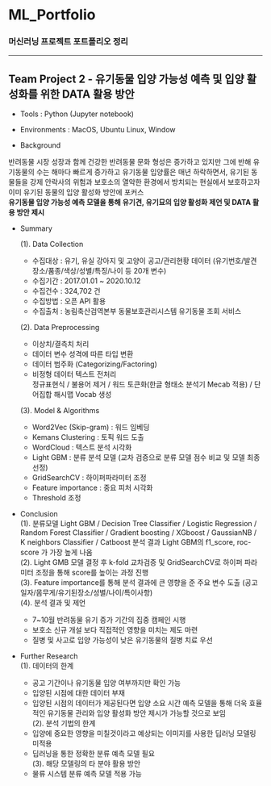 # ML_Portfolio
### 머신러닝 프로젝트 포트폴리오 정리
***
## Team Project 2 - 유기동물 입양 가능성 예측 및 입양 활성화를 위한 DATA 활용 방안

+ Tools : Python (Jupyter notebook)
 
+ Environments : MacOS, Ubuntu Linux, Window

+ Background

반려동물 시장 성장과 함께 건강한 반려동물 문화 형성은 증가하고 있지만 그에 반해 유기동물의 수는 해마다 빠르게 증가하고 유기동물 입양률은 매년 하락하면서, 유기된 동물들을 강제 안락사의 위험과 보호소의 열악한 환경에서 방치되는 현실에서 보호하고자 이미 유기된 동물의 입양 활성화 방안에 포커스<br>             **유기동물 입양 가능성 예측 모델을 통해 유기견, 유기묘의 입양 활성화 제언 및 DATA 활용 방안 제시**

+ Summary

  (1). Data Collection<br>
    - 수집대상 : 유기, 유실 강아지 및 고양이 공고/관리현황 데이터 (유기번호/발견장소/품종/색상/성별/특징/나이 등 20개 변수)<br>
    - 수집기간 : 2017.01.01 ~ 2020.10.12<br>
    - 수집건수 : 324,702 건<br>
    - 수집방법 : 오픈 API 활용<br>
    - 수집출처 : 농림축산검역본부 동물보호관리시스템 유기동물 조회 서비스<br>

  (2). Data Preprocessing<br>
    - 이상치/결측치 처리<br>
    - 데이터 변수 성격에 따른 타입 변환<br>
    - 데이터 범주화 (Categorizing/Factoring)<br>
    - 비정형 데이터 텍스트 전처리<br>
      정규표현식 / 불용어 제거 / 워드 토큰화(한글 형태소 분석기 Mecab 적용) / 단어집합 해시맵 Vocab 생성<br>

  (3). Model & Algorithms<br>
    - Word2Vec (Skip-gram) : 워드 임베딩<br>
    - Kemans Clustering : 토픽 워드 도출<br>
    - WordCloud : 텍스트 분석 시각화<br>
    - Light GBM : 분류 분석 모델 (교차 검증으로 분류 모델 점수 비교 및 모델 최종 선정)<br>
    - GridSearchCV : 하이퍼파라미터 조정<br>
    - Feature importance : 중요 피처 시각화<br>
    - Threshold 조정<br>

+ Conclusion<br>
 (1). 분류모델 Light GBM / Decision Tree Classifier / Logistic Regression / Random Forest Classifier / Gradient boosting / XGboost / GaussianNB / K neighbors Classifier / Catboost 분석 결과 Light GBM의 f1_score, roc-score 가 가장 높게 나옴<br>
 (2). Light GMB 모델 결정 후 k-fold 교차검증 및 GridSearchCV로 하이퍼 파라미터 조정을 통해 score를 높이는 과정 진행<br>
 (3). Feature importance를 통해 분석 결과에 큰 영향을 준 주요 변수 도출 (공고일자/몸무게/유기된장소/성별/나이/특이사항)<br>
 (4). 분석 결과 및 제언<br>
  - 7~10월 반려동물 유기 증가 기간의 집중 캠페인 시행<br>
  - 보호소 신규 개설 보다 직접적인 영향을 미치는 제도 마련<br>
  - 질병 및 사고로 입양 가능성이 낮은 유기동물의 질병 치료 우선<br>
 
+ Further Research<br>
 (1). 데이터의 한계<br>
  - 공고 기간이나 유기동물 입양 여부까지만 확인 가능<br>
  - 입양된 시점에 대한 데이터 부재<br>
  - 입양된 시점의 데이터가 제공된다면 입양 소요 시간 예측 모델을 통해 더욱 효율적인 유기동물 관리와 입양 활성화 방안 제시가 가능할 것으로 보임<br>
 (2). 분석 기법의 한계<br>
  - 입양에 중요한 영향을 미칠것이라고 예상되는 이미지를 사용한 딥러닝 모델링 미적용<br>
  - 딥러닝을 통한 정확한 분류 예측 모델 필요<br>
 (3). 해당 모델링의 타 분야 활용 방안<br>
  - 물류 시스템 분류 예측 모델 적용 가능<br>
